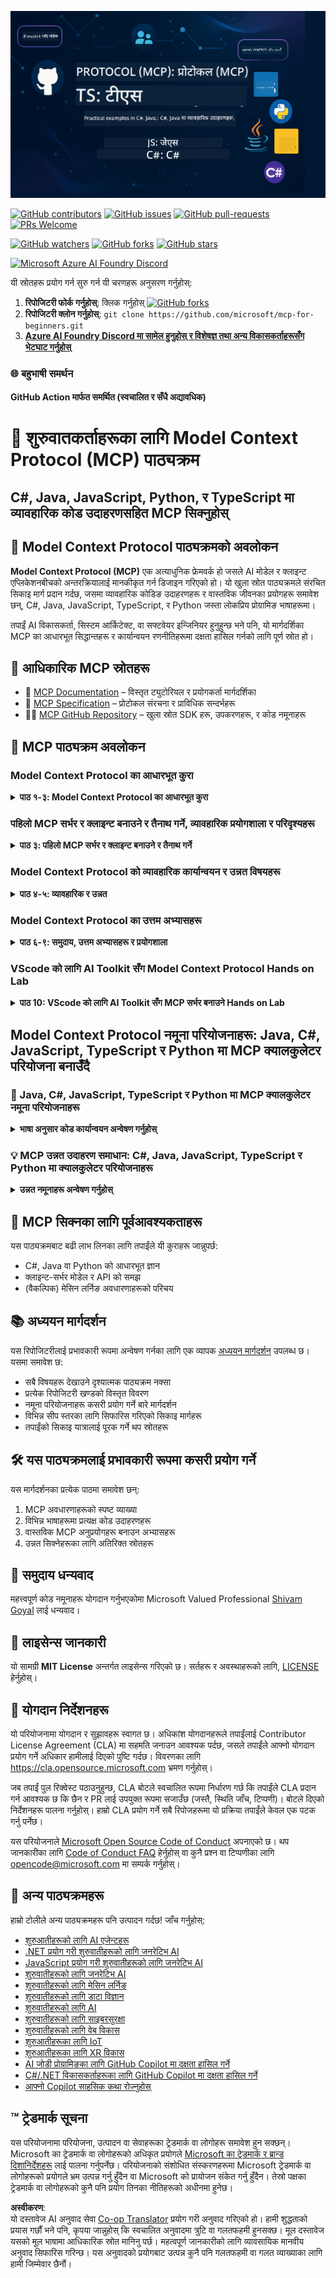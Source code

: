 <!--
CO_OP_TRANSLATOR_METADATA:
{
  "original_hash": "292f96c64f54ba097daea9598111ed82",
  "translation_date": "2025-07-02T05:31:16+00:00",
  "source_file": "README.md",
  "language_code": "ne"
}
-->
![MCP-for-beginners](../../translated_images/mcp-beginners.2ce2b317996369ff66c5b72e25eff9d4288ab2741fc70c0b4e523d1ae1e249fd.ne.png) 

[![GitHub contributors](https://img.shields.io/github/contributors/microsoft/mcp-for-beginners.svg)](https://GitHub.com/microsoft/mcp-for-beginners/graphs/contributors)
[![GitHub issues](https://img.shields.io/github/issues/microsoft/mcp-for-beginners.svg)](https://GitHub.com/microsoft/mcp-for-beginners/issues)
[![GitHub pull-requests](https://img.shields.io/github/issues-pr/microsoft/mcp-for-beginners.svg)](https://GitHub.com/microsoft/mcp-for-beginners/pulls)
[![PRs Welcome](https://img.shields.io/badge/PRs-welcome-brightgreen.svg?style=flat-square)](http://makeapullrequest.com)

[![GitHub watchers](https://img.shields.io/github/watchers/microsoft/mcp-for-beginners.svg?style=social&label=Watch)](https://GitHub.com/microsoft/mcp-for-beginners/watchers)
[![GitHub forks](https://img.shields.io/github/forks/microsoft/mcp-for-beginners.svg?style=social&label=Fork)](https://GitHub.com/microsoft/mcp-for-beginners/fork)
[![GitHub stars](https://img.shields.io/github/stars/microsoft/mcp-for-beginners?style=social&label=Star)](https://GitHub.com/microsoft/mcp-for-beginners/stargazers)


[![Microsoft Azure AI Foundry Discord](https://dcbadge.limes.pink/api/server/ByRwuEEgH4)](https://discord.com/invite/ByRwuEEgH4)

यी स्रोतहरू प्रयोग गर्न सुरु गर्न यी चरणहरू अनुसरण गर्नुहोस्:
1. **रिपोजिटरी फोर्क गर्नुहोस्**: क्लिक गर्नुहोस् [![GitHub forks](https://img.shields.io/github/forks/microsoft/mcp-for-beginners.svg?style=social&label=Fork)](https://GitHub.com/microsoft/mcp-for-beginners/fork)
2. **रिपोजिटरी क्लोन गर्नुहोस्**:   `git clone https://github.com/microsoft/mcp-for-beginners.git`
3. [**Azure AI Foundry Discord मा सामेल हुनुहोस् र विशेषज्ञ तथा अन्य विकासकर्ताहरूसँग भेटघाट गर्नुहोस्**](https://discord.com/invite/ByRwuEEgH4)


### 🌐 बहुभाषी समर्थन

#### GitHub Action मार्फत समर्थित (स्वचालित र सँधै अद्यावधिक)

# 🚀 शुरुवातकर्ताहरूका लागि Model Context Protocol (MCP) पाठ्यक्रम

## **C#, Java, JavaScript, Python, र TypeScript मा व्यावहारिक कोड उदाहरणसहित MCP सिक्नुहोस्**

## 🧠 Model Context Protocol पाठ्यक्रमको अवलोकन

**Model Context Protocol (MCP)** एक अत्याधुनिक फ्रेमवर्क हो जसले AI मोडेल र क्लाइन्ट एप्लिकेशनबीचको अन्तरक्रियालाई मानकीकृत गर्न डिजाइन गरिएको हो। यो खुला स्रोत पाठ्यक्रमले संरचित सिकाइ मार्ग प्रदान गर्दछ, जसमा व्यावहारिक कोडिङ उदाहरणहरू र वास्तविक जीवनका प्रयोगहरू समावेश छन्, C#, Java, JavaScript, TypeScript, र Python जस्ता लोकप्रिय प्रोग्रामिङ भाषाहरूमा।

तपाईं AI विकासकर्ता, सिस्टम आर्किटेक्ट, वा सफ्टवेयर इन्जिनियर हुनुहुन्छ भने पनि, यो मार्गदर्शिका MCP का आधारभूत सिद्धान्तहरू र कार्यान्वयन रणनीतिहरूमा दक्षता हासिल गर्नको लागि पूर्ण स्रोत हो।

## 🔗 आधिकारिक MCP स्रोतहरू

- 📘 [MCP Documentation](https://modelcontextprotocol.io/) – विस्तृत ट्युटोरियल र प्रयोगकर्ता मार्गदर्शिका  
- 📜 [MCP Specification](https://spec.modelcontextprotocol.io/) – प्रोटोकल संरचना र प्राविधिक सन्दर्भहरू  
- 🧑‍💻 [MCP GitHub Repository](https://github.com/modelcontextprotocol) – खुला स्रोत SDK हरू, उपकरणहरू, र कोड नमूनाहरू  

## 🧭 MCP पाठ्यक्रम अवलोकन

### Model Context Protocol का आधारभूत कुरा  
<details>
  <summary><strong> पाठ १-३: Model Context Protocol का आधारभूत कुरा</strong></summary>

- **००. MCP परिचय**  
  Model Context Protocol र यसको AI पाइपलाइनमा महत्त्वको अवलोकन। [थप पढ्नुहोस्](./00-Introduction/README.md)
- **०१. मुख्य अवधारणाहरूको व्याख्या**  
  MCP का मुख्य अवधारणाहरूको गहिरो अन्वेषण। [थप पढ्नुहोस्](./01-CoreConcepts/README.md)
- **०२. MCP मा सुरक्षा**  
  सुरक्षा खतराहरू र उत्तम अभ्यासहरू। [थप पढ्नुहोस्](./02-Security/README.md)
- **०३. MCP सँग सुरुवात**  
  वातावरण सेटअप, आधारभूत सर्भर/क्लाइन्टहरू, एकीकरण। [थप पढ्नुहोस्](./03-GettingStarted/README.md)
</details>

### पहिलो MCP सर्भर र क्लाइन्ट बनाउने र तैनाथ गर्ने, व्यावहारिक प्रयोगशाला र परिदृश्यहरू  
<details>
  <summary><strong> पाठ ३: पहिलो MCP सर्भर र क्लाइन्ट बनाउने र तैनाथ गर्ने</strong></summary>

- **३.१. पहिलो सर्भर** – [मार्गदर्शिका](./03-GettingStarted/01-first-server/README.md)
- **३.२. पहिलो क्लाइन्ट** – [मार्गदर्शिका](./03-GettingStarted/02-client/README.md)
- **३.३. LLM सहित क्लाइन्ट** – [मार्गदर्शिका](./03-GettingStarted/03-llm-client/README.md)
- **३.४. Visual Studio Code प्रयोग गरेर सर्भर उपभोग गर्ने** – [मार्गदर्शिका](./03-GettingStarted/04-vscode/README.md)
- **३.५. SSE प्रयोग गरेर सर्भर सिर्जना गर्ने** – [मार्गदर्शिका](./03-GettingStarted/05-sse-server/README.md)
- **३.६. HTTP स्ट्रिमिङ** – [मार्गदर्शिका](./03-GettingStarted/06-http-streaming/README.md)
- **३.७. AI Toolkit प्रयोग गर्ने** – [मार्गदर्शिका](./03-GettingStarted/07-aitk/README.md)
- **३.८. आफ्नो सर्भर परीक्षण गर्ने** – [मार्गदर्शिका](./03-GettingStarted/08-testing/README.md)
- **३.९. आफ्नो सर्भर तैनाथ गर्ने** – [मार्गदर्शिका](./03-GettingStarted/09-deployment/README.md)
</details>

### Model Context Protocol को व्यावहारिक कार्यान्वयन र उन्नत विषयहरू  
<details>
  <summary><strong> पाठ ४-५: व्यावहारिक र उन्नत</strong></summary>

- **०४. व्यावहारिक कार्यान्वयन**  
  SDK हरू, डिबगिङ, परीक्षण, पुन: प्रयोगयोग्य प्रॉम्प्ट टेम्प्लेटहरू। [थप पढ्नुहोस्](./04-PracticalImplementation/README.md)
- **०५. MCP मा उन्नत विषयहरू**  
  बहु-मोडल AI, स्केलिङ, उद्यम प्रयोग। [थप पढ्नुहोस्](./05-AdvancedTopics/README.md)
- **५.१. Azure सँग MCP एकीकरण** – [मार्गदर्शिका](./05-AdvancedTopics/mcp-integration/README.md)
- **५.२. बहु मोडालिटी** – [मार्गदर्शिका](./05-AdvancedTopics/mcp-multi-modality/README.md)
- **५.३. MCP OAuth2 डेमो** – [मार्गदर्शिका](./05-AdvancedTopics/mcp-oauth2-demo/README.md)
- **५.४. रुट कन्टेक्स्टहरू** – [मार्गदर्शिका](./05-AdvancedTopics/mcp-root-contexts/README.md)
- **५.५. राउटिङ** – [मार्गदर्शिका](./05-AdvancedTopics/mcp-routing/README.md)
- **५.६. स्याम्पलिङ** – [मार्गदर्शिका](./05-AdvancedTopics/mcp-sampling/README.md)
- **५.७. स्केलिङ** – [मार्गदर्शिका](./05-AdvancedTopics/mcp-scaling/README.md)
- **५.८. सुरक्षा** – [मार्गदर्शिका](./05-AdvancedTopics/mcp-security/README.md)
- **५.९. वेब सर्च MCP** – [मार्गदर्शिका](./05-AdvancedTopics/web-search-mcp/README.md)
- **५.१०. रियलटाइम स्ट्रिमिङ** – [मार्गदर्शिका](./05-AdvancedTopics/mcp-realtimestreaming/README.md)
- **५.११. रियलटाइम वेब सर्च** – [मार्गदर्शिका](./05-AdvancedTopics/mcp-realtimesearch/README.md)
- **५.१२. Model Context Protocol सर्भरहरूको लागि Entra ID प्रमाणीकरण** – [मार्गदर्शिका](./05-AdvancedTopics/mcp-security-entra/README.md)
</details>

### Model Context Protocol का उत्तम अभ्यासहरू  
<details>
  <summary><strong> पाठ ६-९: समुदाय, उत्तम अभ्यासहरू र प्रयोगशाला</strong></summary>
- **06. समुदाय योगदानहरू** – [मार्गदर्शन](./06-CommunityContributions/README.md)
- **07. प्रारम्भिक अपनत्वबाट सिकाइ** – [मार्गदर्शन](./07-LessonsFromEarlyAdoption/README.md)
- **08. MCP का लागि उत्कृष्ट अभ्यासहरू** – [मार्गदर्शन](./08-BestPractices/README.md)
- **09. MCP केस स्टडीहरू** – [मार्गदर्शन](./09-CaseStudy/README.md)
</details>

### VScode को लागि AI Toolkit सँग Model Context Protocol Hands on Lab
<details>
  <summary><strong>पाठ 10: VScode को लागि AI Toolkit सँग MCP सर्भर बनाउने Hands on Lab</strong></summary>
    
- **10. AI कार्यप्रवाहलाई सरल बनाउँदै: AI Toolkit सँग MCP सर्भर बनाउने** – [Hands On Lab](./10-StreamliningAIWorkflowsBuildingAnMCPServerWithAIToolkit/README.md)
</details>

## Model Context Protocol नमूना परियोजनाहरू: Java, C#, JavaScript, TypeScript र Python मा MCP क्यालकुलेटर परियोजना बनाउँदै

### 🧮 Java, C#, JavaScript, TypeScript र Python मा MCP क्यालकुलेटर नमूना परियोजनाहरू
<details>
  <summary><strong>भाषा अनुसार कोड कार्यान्वयन अन्वेषण गर्नुहोस्</strong></summary>

  - [C# MCP सर्भर उदाहरण](./03-GettingStarted/samples/csharp/README.md)
  - [Java MCP क्यालकुलेटर](./03-GettingStarted/samples/java/calculator/README.md)
  - [JavaScript MCP डेमो](./03-GettingStarted/samples/javascript/README.md)
  - [Python MCP सर्भर](../../03-GettingStarted/samples/python/mcp_calculator_server.py)
  - [TypeScript MCP उदाहरण](./03-GettingStarted/samples/typescript/README.md)

</details>

### 💡 MCP उन्नत उदाहरण समाधान: C#, Java, JavaScript, TypeScript र Python मा क्यालकुलेटर परियोजनाहरू
<details>
  <summary><strong>उन्नत नमूनाहरू अन्वेषण गर्नुहोस्</strong></summary>

  - [उन्नत C# नमूना](./04-PracticalImplementation/samples/csharp/README.md)
  - [Java कन्टेनर एप्लिकेसन उदाहरण](./04-PracticalImplementation/samples/java/containerapp/README.md)
  - [JavaScript उन्नत नमूना](./04-PracticalImplementation/samples/javascript/README.md)
  - [Python जटिल कार्यान्वयन](../../04-PracticalImplementation/samples/python/mcp_sample.py)
  - [TypeScript कन्टेनर नमूना](./04-PracticalImplementation/samples/typescript/README.md)

</details>


## 🎯 MCP सिक्नका लागि पूर्वआवश्यकताहरू

यस पाठ्यक्रमबाट बढी लाभ लिनका लागि तपाईंले यी कुराहरू जान्नुपर्छ:

- C#, Java वा Python को आधारभूत ज्ञान
- क्लाइन्ट-सर्भर मोडेल र API को समझ
- (वैकल्पिक) मेसिन लर्निङ अवधारणाहरूको परिचय

## 📚 अध्ययन मार्गदर्शन

यस रिपोजिटरीलाई प्रभावकारी रूपमा अन्वेषण गर्नका लागि एक व्यापक [अध्ययन मार्गदर्शन](./study_guide.md) उपलब्ध छ। यसमा समावेश छ:

- सबै विषयहरू देखाउने दृश्यात्मक पाठ्यक्रम नक्सा
- प्रत्येक रिपोजिटरी खण्डको विस्तृत विवरण
- नमूना परियोजनाहरू कसरी प्रयोग गर्ने बारे मार्गदर्शन
- विभिन्न सीप स्तरका लागि सिफारिस गरिएको सिकाइ मार्गहरू
- तपाईंको सिकाइ यात्रालाई पूरक गर्ने थप स्रोतहरू

## 🛠️ यस पाठ्यक्रमलाई प्रभावकारी रूपमा कसरी प्रयोग गर्ने

यस मार्गदर्शनका प्रत्येक पाठमा समावेश छन्:

1. MCP अवधारणाहरूको स्पष्ट व्याख्या  
2. विभिन्न भाषाहरूमा प्रत्यक्ष कोड उदाहरणहरू  
3. वास्तविक MCP अनुप्रयोगहरू बनाउन अभ्यासहरू  
4. उन्नत सिक्नेहरूका लागि अतिरिक्त स्रोतहरू


## 🌟 समुदाय धन्यवाद

महत्त्वपूर्ण कोड नमूनाहरू योगदान गर्नुभएकोमा Microsoft Valued Professional [Shivam Goyal](https://www.linkedin.com/in/shivam2003/) लाई धन्यवाद।

## 📜 लाइसेन्स जानकारी

यो सामग्री **MIT License** अन्तर्गत लाइसेन्स गरिएको छ। सर्तहरू र अवस्थाहरूको लागि, [LICENSE](../../LICENSE) हेर्नुहोस्।

## 🤝 योगदान निर्देशनहरू

यो परियोजनामा योगदान र सुझावहरू स्वागत छ। अधिकांश योगदानहरूले तपाईंलाई Contributor License Agreement (CLA) मा सहमति जनाउन आवश्यक पर्दछ, जसले तपाईंले आफ्नो योगदान प्रयोग गर्ने अधिकार हामीलाई दिएको पुष्टि गर्दछ। विवरणका लागि <https://cla.opensource.microsoft.com> भ्रमण गर्नुहोस्।

जब तपाईं पुल रिक्वेस्ट पठाउनुहुन्छ, CLA बोटले स्वचालित रूपमा निर्धारण गर्छ कि तपाईंले CLA प्रदान गर्न आवश्यक छ कि छैन र PR लाई उपयुक्त रूपमा सजाउँछ (जस्तै, स्थिति जाँच, टिप्पणी)। बोटले दिएको निर्देशनहरू पालना गर्नुहोस्। हाम्रो CLA प्रयोग गर्ने सबै रिपोजहरूमा यो प्रक्रिया तपाईंले केवल एक पटक गर्नु पर्नेछ।

यस परियोजनाले [Microsoft Open Source Code of Conduct](https://opensource.microsoft.com/codeofconduct/) अपनाएको छ। थप जानकारीका लागि [Code of Conduct FAQ](https://opensource.microsoft.com/codeofconduct/faq/) हेर्नुहोस् वा कुनै प्रश्न वा टिप्पणीका लागि [opencode@microsoft.com](mailto:opencode@microsoft.com) मा सम्पर्क गर्नुहोस्।

## 🎒 अन्य पाठ्यक्रमहरू
हाम्रो टोलीले अन्य पाठ्यक्रमहरू पनि उत्पादन गर्दछ! जाँच गर्नुहोस्:

- [शुरुआतीहरूको लागि AI एजेन्टहरू](https://github.com/microsoft/ai-agents-for-beginners?WT.mc_id=academic-105485-koreyst)
- [.NET प्रयोग गरी शुरुवातीहरूको लागि जनरेटिभ AI](https://github.com/microsoft/Generative-AI-for-beginners-dotnet?WT.mc_id=academic-105485-koreyst)
- [JavaScript प्रयोग गरी शुरुवातीहरूको लागि जनरेटिभ AI](https://github.com/microsoft/generative-ai-with-javascript?WT.mc_id=academic-105485-koreyst)
- [शुरुवातीहरूको लागि जनरेटिभ AI](https://github.com/microsoft/generative-ai-for-beginners?WT.mc_id=academic-105485-koreyst)
- [शुरुवातीहरूको लागि मेसिन लर्निङ](https://aka.ms/ml-beginners?WT.mc_id=academic-105485-koreyst)
- [शुरुवातीहरूको लागि डाटा विज्ञान](https://aka.ms/datascience-beginners?WT.mc_id=academic-105485-koreyst)
- [शुरुवातीहरूको लागि AI](https://aka.ms/ai-beginners?WT.mc_id=academic-105485-koreyst)
- [शुरुवातीहरूको लागि साइबरसुरक्षा](https://github.com/microsoft/Security-101??WT.mc_id=academic-96948-sayoung)
- [शुरुवातीहरूको लागि वेब विकास](https://aka.ms/webdev-beginners?WT.mc_id=academic-105485-koreyst)
- [शुरुआतीहरूका लागि IoT](https://aka.ms/iot-beginners?WT.mc_id=academic-105485-koreyst)
- [शुरुआतीहरूका लागि XR विकास](https://github.com/microsoft/xr-development-for-beginners?WT.mc_id=academic-105485-koreyst)
- [AI जोडी प्रोग्रामिङका लागि GitHub Copilot मा दक्षता हासिल गर्ने](https://aka.ms/GitHubCopilotAI?WT.mc_id=academic-105485-koreyst)
- [C#/.NET विकासकर्ताहरूका लागि GitHub Copilot मा दक्षता हासिल गर्ने](https://github.com/microsoft/mastering-github-copilot-for-dotnet-csharp-developers?WT.mc_id=academic-105485-koreyst)
- [आफ्नो Copilot साहसिक कथा रोज्नुहोस्](https://github.com/microsoft/CopilotAdventures?WT.mc_id=academic-105485-koreyst)


## ™️ ट्रेडमार्क सूचना

यस परियोजनामा परियोजना, उत्पादन वा सेवाहरूका ट्रेडमार्क वा लोगोहरू समावेश हुन सक्छन्। Microsoft का ट्रेडमार्क वा लोगोहरूको अधिकृत प्रयोगले
[Microsoft का ट्रेडमार्क र ब्रान्ड दिशानिर्देशहरू](https://www.microsoft.com/legal/intellectualproperty/trademarks/usage/general) लाई पालना गर्नुपर्नेछ।
परियोजनाको संशोधित संस्करणहरूमा Microsoft ट्रेडमार्क वा लोगोहरूको प्रयोगले भ्रम उत्पन्न गर्नु हुँदैन वा Microsoft को प्रायोजन संकेत गर्नु हुँदैन।
तेस्रो पक्षका ट्रेडमार्क वा लोगोहरूको कुनै पनि प्रयोग तिनका नीतिहरूको अधीनमा हुनेछ।

**अस्वीकरण**:  
यो दस्तावेज AI अनुवाद सेवा [Co-op Translator](https://github.com/Azure/co-op-translator) प्रयोग गरी अनुवाद गरिएको हो। हामी शुद्धताको प्रयास गर्छौं भने पनि, कृपया जान्नुहोस् कि स्वचालित अनुवादमा त्रुटि वा गलतफहमी हुनसक्छ। मूल दस्तावेज यसको मूल भाषामा आधिकारिक स्रोत मानिनु पर्छ। महत्वपूर्ण जानकारीको लागि व्यावसायिक मानवीय अनुवाद सिफारिस गरिन्छ। यस अनुवादको प्रयोगबाट उत्पन्न कुनै पनि गलतफहमी वा गलत व्याख्याका लागि हामी जिम्मेवार छैनौं।